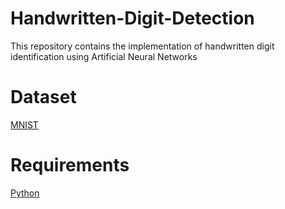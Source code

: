 # Handwritten-Digit-Detection
This repository contains the implementation of handwritten digit identification using Artificial Neural Networks

# Dataset
[MNIST](http://yann.lecun.com/exdb/mnist/)


# Requirements
[Python](https://www.python.org/downloads/)

